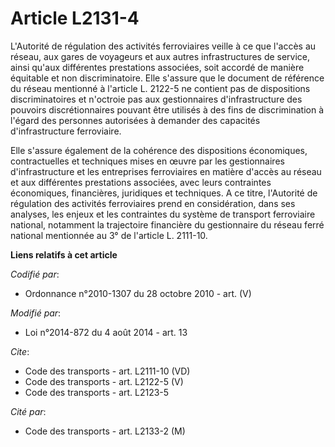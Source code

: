 # Article L2131-4

L'Autorité de régulation des activités ferroviaires veille à ce que l'accès au réseau, aux gares de voyageurs et aux autres
infrastructures de service, ainsi qu'aux différentes prestations associées, soit accordé de manière équitable et non
discriminatoire. Elle s'assure que le document de référence du réseau mentionné à l'article L. 2122-5 ne contient pas de
dispositions discriminatoires et n'octroie pas aux gestionnaires d'infrastructure des pouvoirs discrétionnaires pouvant être
utilisés à des fins de discrimination à l'égard des personnes autorisées à demander des capacités d'infrastructure
ferroviaire. 

Elle s'assure également de la cohérence des dispositions économiques, contractuelles et techniques mises en œuvre par les
gestionnaires d'infrastructure et les entreprises ferroviaires en matière d'accès au réseau et aux différentes prestations
associées, avec leurs contraintes économiques, financières, juridiques et techniques. A ce titre, l'Autorité de régulation
des activités ferroviaires prend en considération, dans ses analyses, les enjeux et les contraintes du système de transport
ferroviaire national, notamment la trajectoire financière du gestionnaire du réseau ferré national mentionnée au 3° de
l'article L. 2111-10.

**Liens relatifs à cet article**

_Codifié par_:

  - Ordonnance n°2010-1307 du 28 octobre 2010 - art. (V)

_Modifié par_:

  - Loi n°2014-872 du 4 août 2014 - art. 13

_Cite_:

  - Code des transports - art. L2111-10 (VD)
  - Code des transports - art. L2122-5 (V)
  - Code des transports - art. L2123-5

_Cité par_:

  - Code des transports - art. L2133-2 (M)
